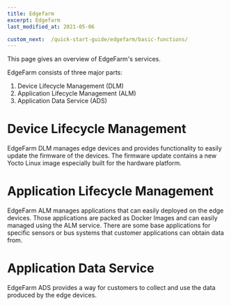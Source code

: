 ```yaml
---
title: Edgefarm
excerpt: Edgefarm
last_modified_at: 2021-05-06

custom_next:  /quick-start-guide/edgefarm/basic-functions/
---
```


This page gives an overview of EdgeFarm's services.

EdgeFarm consists of three major parts:
1. Device Lifecycle Management (DLM)
2. Application Lifecycle Management (ALM)
3. Application Data Service (ADS)

# Device Lifecycle Management

EdgeFarm DLM manages edge devices and provides functionality to easily update the firmware of the devices.
The firmware update contains a new Yocto Linux image especially built for the hardware platform.

# Application Lifecycle Management

EdgeFarm ALM manages applications that can easily deployed on the edge devices. Those applications are packed as Docker Images and can easily managed using the ALM service. There are some base applications for specific sensors or bus systems that customer applications can obtain data from.

# Application Data Service

EdgeFarm ADS provides a way for customers to collect and use the data produced by the edge devices.